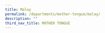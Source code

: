 ```yaml
---
title: Malay
permalink: /departments/mother-tongue/malay/
description: ""
third_nav_title: MOTHER TONGUE
---
```

